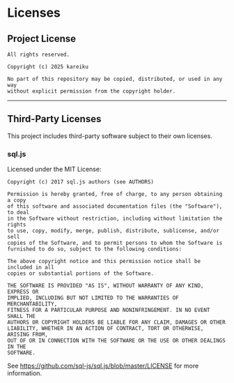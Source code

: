 # Licenses

## Project License

```
All rights reserved.

Copyright (c) 2025 kareiku

No part of this repository may be copied, distributed, or used in any way
without explicit permission from the copyright holder.
```

---

## Third-Party Licenses

This project includes third-party software subject to their own licenses.

### sql.js

Licensed under the MIT License:

```
Copyright (c) 2017 sql.js authors (see AUTHORS)

Permission is hereby granted, free of charge, to any person obtaining a copy
of this software and associated documentation files (the "Software"), to deal
in the Software without restriction, including without limitation the rights
to use, copy, modify, merge, publish, distribute, sublicense, and/or sell
copies of the Software, and to permit persons to whom the Software is
furnished to do so, subject to the following conditions:

The above copyright notice and this permission notice shall be included in all
copies or substantial portions of the Software.

THE SOFTWARE IS PROVIDED "AS IS", WITHOUT WARRANTY OF ANY KIND, EXPRESS OR
IMPLIED, INCLUDING BUT NOT LIMITED TO THE WARRANTIES OF MERCHANTABILITY,
FITNESS FOR A PARTICULAR PURPOSE AND NONINFRINGEMENT. IN NO EVENT SHALL THE
AUTHORS OR COPYRIGHT HOLDERS BE LIABLE FOR ANY CLAIM, DAMAGES OR OTHER
LIABILITY, WHETHER IN AN ACTION OF CONTRACT, TORT OR OTHERWISE, ARISING FROM,
OUT OF OR IN CONNECTION WITH THE SOFTWARE OR THE USE OR OTHER DEALINGS IN THE
SOFTWARE.
```

See https://github.com/sql-js/sql.js/blob/master/LICENSE for more information.
